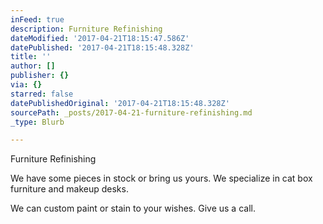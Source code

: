 ```yaml
---
inFeed: true
description: Furniture Refinishing
dateModified: '2017-04-21T18:15:47.586Z'
datePublished: '2017-04-21T18:15:48.328Z'
title: ''
author: []
publisher: {}
via: {}
starred: false
datePublishedOriginal: '2017-04-21T18:15:48.328Z'
sourcePath: _posts/2017-04-21-furniture-refinishing.md
_type: Blurb

---
```

Furniture Refinishing

We have some pieces in stock or bring us yours. We specialize in cat box furniture and makeup desks.

We can custom paint or stain to your wishes. Give us a call.